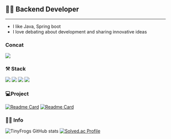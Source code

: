 
## 🙆‍♂️ Backend Developer
<hr>

- I like Java, Spring boot 
- I love debating about development and sharing innovative ideas

### Concat
<a href="mailto:qns0147@gmail.com" target="_blank"><img src="https://img.shields.io/badge/qns0147@gmail.com-EA4335?style=flat-square&logo=Gmail&logoColor=white"/></a>

### ⚒ Stack
<p>
<img src="https://img.shields.io/badge/Java-D9411E?style=flat-square&logo=openjdk&logoColor=white"/>
<img src="https://img.shields.io/badge/Spring Boot-6DB33F?style=flat-square&logo=spring&logoColor=white"/>
<img src="https://img.shields.io/badge/MySQL-4479A1?style=flat-square&logo=mysql&logoColor=white"/>
<img src="https://img.shields.io/badge/Oracle-F80000?style=flat-square&logo=oracle&logoColor=white"/>
</p>


###  💻Project 
[![Readme Card](https://github-readme-stats.vercel.app/api/pin/?username=TheUpperPart&repo=leaguehub-backend&show_owner=true&theme=tokyonight)](https://github.com/TheUpperPart)
[![Readme Card](https://github-readme-stats.vercel.app/api/pin/?username=MoAaDream&repo=Giftogether&show_owner=true&theme=tokyonight)](https://github.com/anuraghazra/github-readme-stats)


### 👨‍💻 Info
![TinyFrogs GitHub stats](https://github-readme-stats.vercel.app/api?username=TinyFrogs&show_icons=true&count_private=true&theme=tokyonight)
[![Solved.ac Profile](http://mazassumnida.wtf/api/v2/generate_badge?boj=forkvenia)](https://solved.ac/forkvenia/)


<!--
| 제목                     | 내용              |
|------------------------|-----------------|
| League Hub 프로젝트 | 아마추어를 위한 플랫폼    |
| Giftogether | 선물을 모금하기 위한 플랫폼 |
-->
